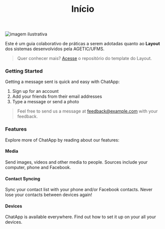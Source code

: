 ﻿---
title: Início
---

![imagem ilustrativa](https://i.imgur.com/GXvwNL7.png)


Este é um guia colaborativo de práticas a serem adotadas quanto ao **Layout** dos sistemas desenvolvidos pela AGETIC/UFMS.


> Quer conhecer mais? [Acesse](https://gitlab.ufms.br/ingrid.curimbaba/layout) o repositório do template do Layout.

### Getting Started

Getting a message sent is quick and easy with ChatApp:

1. Sign up for an account
2. Add your friends from their email addresses
3. Type a message or send a photo

> Feel free to send us a message at [feedback@example.com](mailto:feedback@example.com) with your feedback.

### Features

Explore more of ChatApp by reading about our features:

#### Media

Send images, videos and other media to people. Sources include your computer, phone and Facebook.

#### Contact Syncing

Sync your contact list with your phone and/or Facebook contacts. Never lose your contacts between devices again!

#### Devices

ChatApp is available everywhere. Find out how to set it up on your all your devices.

